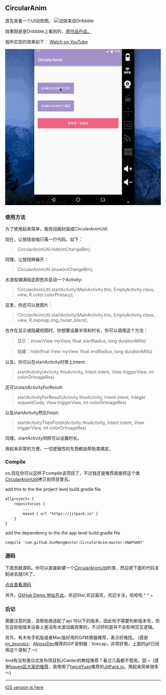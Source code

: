 ## CircularAnim

首先来看一个UI动效图。
![动效来自Dribbble](https://d13yacurqjgara.cloudfront.net/users/62319/screenshots/1945593/shot.gif)

效果图是是Dribbble上看到的，[原作品在此。](https://dribbble.com/shots/1945593-Login-Home-Screen)

我所实现的效果如下：
[Watch on YouTube](https://youtu.be/3u0xFX62mgU)

![CircularAnim](https://raw.githubusercontent.com/XunMengWinter/source/master/gif/CircularAnimDemo.gif)


### 使用方法
为了使用起来简单，我将动画封装成CircularAnimUtil.

现在，让按钮收缩只需一行代码，如下：
> CircularAnimUtil.hide(mChangeBtn);


同理，让按钮伸展开：
> CircularAnimUtil.show(mChangeBtn);


水波般铺满指定颜色并启动一个Activity:
> CircularAnimUtil.startActivity(MainActivity.this, EmptyActivity.class, view, R.color.colorPrimary);


这里，你还可以放图片：
> CircularAnimUtil.startActivity(MainActivity.this, EmptyActivity.class, view, R.mipmap.img_huoer_black);

也许在显示或隐藏视图时，你想要设置半径和时长，你可以调用这个方法：
> 显示：show(View myView, float startRadius, long durationMills)

> 隐藏：hide(final View myView, float endRadius, long durationMills) 


以及，你可以在startActivity时带上Intent:
> startActivity(Activity thisActivity, Intent intent, View triggerView, int colorOrImageRes)

还可以startActivityForResult:
> startActivityForResult(Activity thisActivity, Intent intent, Integer requestCode, View triggerView, int colorOrImageRes)

以及startActivity然后finish:
> startActivityThenFinish(Activity thisActivity, Intent intent, View triggerView, int colorOrImageRes)


同理，startActivity同样可以设置时长。

用起来非常的方便，一切逻辑性的东西都由帮助类搞定。

### Compile

so,现在你可以这样子compile该项目了，不过我还是推荐直接把这个类[CircularAnimUtil](https://raw.githubusercontent.com/XunMengWinter/CircularAnim/master/circularanim/src/main/java/top/wefor/circularanim/CircularAnimUtil.java)拷贝到项目里去。

add this to the the project level build.gradle file

```
allprojects {
    repositories {
        ...
        maven { url "https://jitpack.io" }
    }
}
```

add the dependency to the the app level build.gradle file

```
compile 'com.github.XunMengWinter:CircularAnim:master-SNAPSHOT'
```


### 源码
下面贡献源码。你可以直接新建一个[CircularAnimUtil](https://raw.githubusercontent.com/XunMengWinter/CircularAnim/master/circularanim/src/main/java/top/wefor/circularanim/CircularAnimUtil.java)的类，然后把下面的代码复制进去就OK了。

[点此查看源码](https://raw.githubusercontent.com/XunMengWinter/CircularAnim/master/circularanim/src/main/java/top/wefor/circularanim/CircularAnimUtil.java)

另外，[GitHub Demo 地址在此](https://github.com/XunMengWinter/CircularAnim)，欢迎Star,欢迎喜欢，欢迎关注，哈哈哈 ^ ^ ~


### 后记
需要注意的是，该帮助类适配了api 19以下的版本，因此你不需要判断版本号，但在这些低版本设备上是没有水波动画效果的，不过好的是并不会影响交互逻辑。

另外，有木有手机版或者Mac版好用的Gif转换器推荐，表示好难找。
(感谢[im_brucezz](http://www.jianshu.com/users/693105fbc9cb/timeline)、[AkiossDev](http://www.jianshu.com/users/aedb3232c9e0/timeline)推荐的GIF录制器：licecap，非常好用，上面的gif已经用这个录制了～)

And有没有傻瓜式发布项目到JCenter的教程推荐？看过几篇都不管用。囧 ~ 
(感谢[Issues区大家的推荐](https://github.com/XunMengWinter/CircularAnim/issues)，我使用了[twiceYuan](https://github.com/twiceyuan)推荐的[JitPack.io](https://jitpack.io/docs/ANDROID/)，用起来简单很多～)


-------------------------------------------

[iOS version is here](https://github.com/entotsu/TKSubmitTransition)
